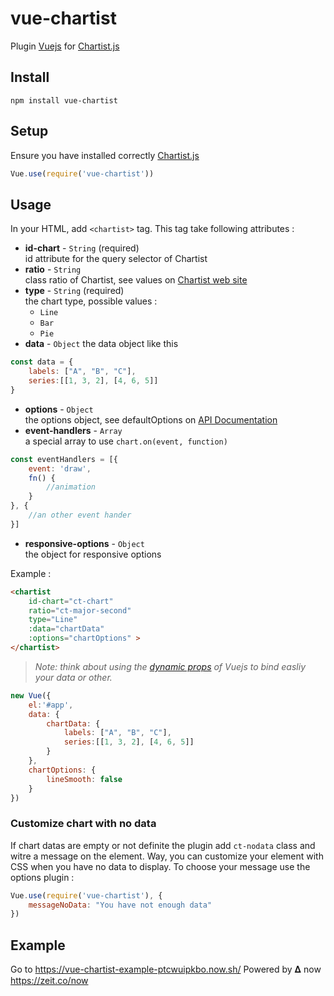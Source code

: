 vue-chartist
==============

Plugin [Vuejs](http://vuejs.org/) for [Chartist.js](https://gionkunz.github.io)

## Install
    npm install vue-chartist
## Setup
Ensure you have installed correctly [Chartist.js](https://gionkunz.github.io/chartist-js/getting-started.html)
```javascript
Vue.use(require('vue-chartist'))
```
## Usage
In your HTML, add `<chartist>` tag. This tag take following attributes :
- **id-chart** - `String` (required)  
id attribute for the query selector of Chartist
- **ratio** - `String`  
class ratio of Chartist, see values on [Chartist web site](https://gionkunz.github.io/chartist-js/getting-started.html#as-simple-as-it-can-get)
- **type** - `String` (required)  
the chart type, possible values :
    - `Line`
    - `Bar`
    - `Pie`
- **data** - `Object`
the data object like this
```javascript
const data = {
    labels: ["A", "B", "C"],
    series:[[1, 3, 2], [4, 6, 5]]
}
```
- **options** - `Object`  
the options object, see defaultOptions on [API Documentation](https://gionkunz.github.io/chartist-js/api-documentation.html)
- **event-handlers** - `Array`  
a special array to use `chart.on(event, function)`  
```javascript
const eventHandlers = [{
    event: 'draw',
    fn() {
        //animation
    }
}, {
    //an other event hander
}]
```
- **responsive-options** - `Object`  
the object for responsive options

Example :
```html
<chartist
    id-chart="ct-chart"
    ratio="ct-major-second"
    type="Line"
    :data="chartData"
    :options="chartOptions" >
</chartist>
```
>*Note: think about using the [dynamic props](http://vuejs.org/guide/components.html#Dynamic_Props) of Vuejs to bind easliy your data or other.*

```javascript
new Vue({
    el:'#app',
    data: {
        chartData: {
            labels: ["A", "B", "C"],
            series:[[1, 3, 2], [4, 6, 5]]
        }
    },
    chartOptions: {
        lineSmooth: false
    }
})
```

### Customize chart with no data
If chart datas are empty or not definite the plugin add `ct-nodata` class and witre a message on the element. Way, you can customize your element with CSS when you have no data to display. To choose your message use the options plugin :
```javascript
Vue.use(require('vue-chartist'), {
    messageNoData: "You have not enough data"
})
```

## Example
Go to https://vue-chartist-example-ptcwuipkbo.now.sh/
Powered by 𝚫 now https://zeit.co/now
